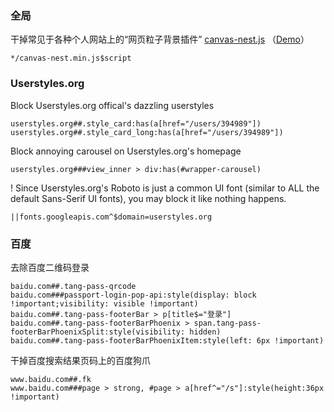 
### 全局

干掉常见于各种个人网站上的“网页粒子背景插件” [canvas-nest.js](https://github.com/hustcc/canvas-nest.js) （[Demo](https://git.hust.cc/canvas-nest.js/)）
```
*/canvas-nest.min.js$script
```

### Userstyles.org

Block Userstyles.org offical's dazzling userstyles
```
userstyles.org##.style_card:has(a[href="/users/394989"])
userstyles.org##.style_card_long:has(a[href="/users/394989"])
```
Block annoying carousel on Userstyles.org's homepage
```
userstyles.org###view_inner > div:has(#wrapper-carousel)
```
! Since Userstyles.org's Roboto is just a common UI font (similar to ALL the default Sans-Serif UI fonts), you may block it like nothing happens.
```
||fonts.googleapis.com^$domain=userstyles.org
```

### 百度

去除百度二维码登录
```
baidu.com##.tang-pass-qrcode
baidu.com###passport-login-pop-api:style(display: block !important;visibility: visible !important)
baidu.com##.tang-pass-footerBar > p[title$="登录"]
baidu.com##.tang-pass-footerBarPhoenix > span.tang-pass-footerBarPhoenixSplit:style(visibility: hidden)
baidu.com##.tang-pass-footerBarPhoenixItem:style(left: 6px !important)
```
干掉百度搜索结果页码上的百度狗爪
```
www.baidu.com##.fk
www.baidu.com###page > strong, #page > a[href^="/s"]:style(height:36px !important)
```
